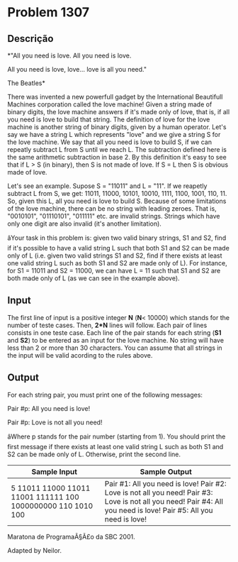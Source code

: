 # Problem 1307

Descrição
----------

*"All you need is love. All you need is love.  

All you need is love, love... love is all you need."  

The Beatles*

  

There was invented a new powerfull gadget by the International Beautifull Machines corporation called the love machine! Given a string made of binary digits, the love machine answers if it's made only of love, that is, if all you need is love to build that string. The definition of love for the love machine is another string of binary digits, given by a human operator. Let's say we have a string L which represents "love" and we give a string S for the love machine. We say that all you need is love to build S, if we can repeatly subtract L from S until we reach L. The subtraction defined here is the same arithmetic subtraction in base 2. By this definition it's easy to see that if L > S (in binary), then S is not made of love. If S = L then S is obvious made of love.

Let's see an example. Supose S = "11011" and L = "11". If we reapetly subtract L from S, we get: 11011, 11000, 10101, 10010, 1111, 1100, 1001, 110, 11. So, given this L, all you need is love to build S. Because of some limitations of the love machine, there can be no string with leading zeroes. That is, "0010101", "01110101", "011111" etc. are invalid strings. Strings which have only one digit are also invalid (it's another limitation).

âYour task in this problem is: given two valid binary strings, S1 and S2, find if it's possible to have a valid string L such that both S1 and S2 can be made only of L (i.e. given two valid strings S1 and S2, find if there exists at least one valid string L such as both S1 and S2 are made only of L). For instance, for S1 = 11011 and S2 = 11000, we can have L = 11 such that S1 and S2 are both made only of L (as we can see in the example above).

Input
-----

The first line of input is a positive integer **N** (**N**< 10000) which stands for the number of teste cases. Then, **2\*N** lines will follow. Each pair of lines consists in one teste case. Each line of the pair stands for each string (**S1** and **S2**) to be entered as an input for the love machine. No string will have less than 2 or more than 30 characters. You can assume that all strings in the input will be valid acording to the rules above.

Output
------

For each string pair, you must print one of the following messages:

Pair #p: All you need is love!  

Pair #p: Love is not all you need!

âWhere p stands for the pair number (starting from 1). You should print the first message if there exists at least one valid string L such as both S1 and S2 can be made only of L. Otherwise, print the second line.


| Sample Input | Sample Output |
| --- | --- |
| 5 11011 11000 11011 11001 111111 100 1000000000 110 1010 100 | Pair #1: All you need is love! Pair #2: Love is not all you need! Pair #3: Love is not all you need! Pair #4: All you need is love! Pair #5: All you need is love! |

Maratona de ProgramaÃ§Ã£o da SBC 2001.  

Adapted by Neilor.

